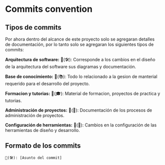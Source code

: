 # Commits convention

## Tipos de commits

Por ahora dentro del alcance de este proyecto solo se agregaran detalles de documentación, por lo tanto solo se agregaran los siguientes tipos de commits:

**Arquitectura de software:**
📃(🛠️): Corresponde a los cambios en el diseño de la arquitectura del software sus diagramas y documentación.

**Base de conocimiento:**
📃(📚): Todo lo relacionado a la gesion de manterial requerido para el desarrollo del proyecto.

**Formacion y tutorias:**
📃(🎓):  Material de formacion, proyectos de practica y tutorias.

**Administración de proyectos:**
📃(📅): Documentación de los procesos de administración de proyectos.

**Configuración de herramientas:**
📃(🧰): Cambios en la configuración de las herramientas de diseño y desarrollo.

## Formato de los commits

```
📃(🛠️): [Asunto del commit]
```